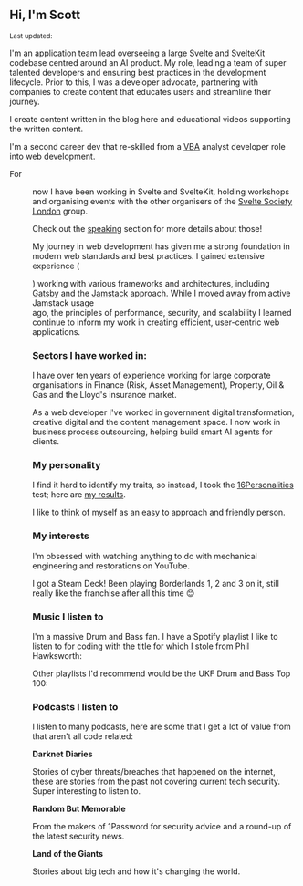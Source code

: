 <script>
  import { Deezer, Spotify } from 'sveltekit-embed'
  import {
    DateDistance as DD, 
    DateUpdated, 
    Small, 
  } from '$lib/components'
</script>

## Hi, I'm Scott

<Small>
  Last updated: <DateUpdated date="2024-10-12" small="true" />
</Small>

I'm an application team lead overseeing a large Svelte and SvelteKit
codebase centred around an AI product. My role, leading a team of
super talented developers and ensuring best practices in the
development lifecycle. Prior to this, I was a developer advocate,
partnering with companies to create content that educates users and
streamline their journey.

I create content written in the blog here and educational videos
supporting the written content.

I'm a second career dev that re-skilled from a [VBA] analyst developer
role into web development.

For <DD date="2021-04-06" /> now I have been working in Svelte and
SvelteKit, holding workshops and organising events with the other
organisers of the [Svelte Society London] group.

Check out the [speaking] section for more details about those!

My journey in web development has given me a strong foundation in
modern web standards and best practices. I gained extensive experience
(<DD date="2018-08-02"/>) working with various frameworks and
architectures, including [Gatsby] and the [Jamstack] approach. While I
moved away from active Jamstack usage <DD date="2021-04-06" /> ago,
the principles of performance, security, and scalability I learned
continue to inform my work in creating efficient, user-centric web
applications.

### Sectors I have worked in:

I have over ten years of experience working for large corporate
organisations in Finance (Risk, Asset Management), Property, Oil & Gas
and the Lloyd's insurance market.

As a web developer I've worked in government digital transformation,
creative digital and the content management space. I now work in
business process outsourcing, helping build smart AI agents for
clients.

### My personality

I find it hard to identify my traits, so instead, I took the
[16Personalities] test; here are [my results].

I like to think of myself as an easy to approach and friendly person.

### My interests

I'm obsessed with watching anything to do with mechanical engineering
and restorations on YouTube.

I got a Steam Deck! Been playing Borderlands 1, 2 and 3 on it, still
really like the franchise after all this time 😊

### Music I listen to

I'm a massive Drum and Bass fan. I have a Spotify playlist I like to
listen to for coding with the title for which I stole from Phil
Hawksworth:

<Spotify
  spotifyLink="playlist/75OcGUSaOXVnOLsFRA9taT?si=0ef1521713074cf9"
  width="100%"
/>

Other playlists I'd recommend would be the UKF Drum and Bass Top 100:

<!-- cSpell:ignore 0Zarq4BVkFkZOWkmqsfrjA -->

<Spotify
  spotifyLink="playlist/0Zarq4BVkFkZOWkmqsfrjA?si=00e42e2f62174e17"
  width="100%"
/>

### Podcasts I listen to

I listen to many podcasts, here are some that I get a lot of value
from that aren't all code related:

**Darknet Diaries**

Stories of cyber threats/breaches that happened on the internet, these
are stories from the past not covering current tech security. Super
interesting to listen to.

<Deezer
  frameSrc="show/496882"
/>

**Random But Memorable**

From the makers of 1Password for security advice and a round-up of the
latest security news.

<Deezer
  frameSrc="show/401552"
/>

**Land of the Giants**

Stories about big tech and how it's changing the world.

<Deezer
  frameSrc="show/679992"
/>

<!-- Links -->

[vba]: https://en.wikipedia.org/wiki/Visual_Basic_for_Applications
[gatsby]: https://www.gatsbyjs.com/
[16personalities]: https://www.16personalities.com/
[my results]: https://www.16personalities.com/profiles/ba01a67248b68
[jamstack]: https://jamstack.org/
[portfolio section]: /portfolio
[speaking]: /speaking
[svelte society london]:
	https://beta.guild.host/svelte-society-london/events
